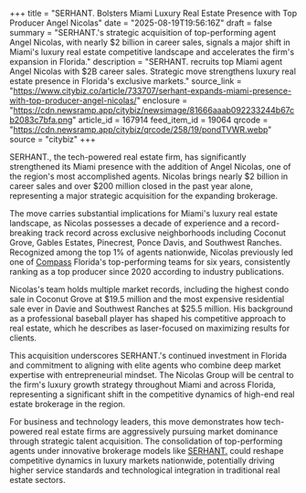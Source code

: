+++
title = "SERHANT. Bolsters Miami Luxury Real Estate Presence with Top Producer Angel Nicolas"
date = "2025-08-19T19:56:16Z"
draft = false
summary = "SERHANT.'s strategic acquisition of top-performing agent Angel Nicolas, with nearly $2 billion in career sales, signals a major shift in Miami's luxury real estate competitive landscape and accelerates the firm's expansion in Florida."
description = "SERHANT. recruits top Miami agent Angel Nicolas with $2B career sales. Strategic move strengthens luxury real estate presence in Florida's exclusive markets."
source_link = "https://www.citybiz.co/article/733707/serhant-expands-miami-presence-with-top-producer-angel-nicolas/"
enclosure = "https://cdn.newsramp.app/citybiz/newsimage/81666aaab092233244b67cb2083c7bfa.png"
article_id = 167914
feed_item_id = 19064
qrcode = "https://cdn.newsramp.app/citybiz/qrcode/258/19/pondTVWR.webp"
source = "citybiz"
+++

<p>SERHANT., the tech-powered real estate firm, has significantly strengthened its Miami presence with the addition of Angel Nicolas, one of the region's most accomplished agents. Nicolas brings nearly $2 billion in career sales and over $200 million closed in the past year alone, representing a major strategic acquisition for the expanding brokerage.</p><p>The move carries substantial implications for Miami's luxury real estate landscape, as Nicolas possesses a decade of experience and a record-breaking track record across exclusive neighborhoods including Coconut Grove, Gables Estates, Pinecrest, Ponce Davis, and Southwest Ranches. Recognized among the top 1% of agents nationwide, Nicolas previously led one of <a href="https://www.compass.com" rel="nofollow" target="_blank">Compass</a> Florida's top-performing teams for six years, consistently ranking as a top producer since 2020 according to industry publications.</p><p>Nicolas's team holds multiple market records, including the highest condo sale in Coconut Grove at $19.5 million and the most expensive residential sale ever in Davie and Southwest Ranches at $25.5 million. His background as a professional baseball player has shaped his competitive approach to real estate, which he describes as laser-focused on maximizing results for clients.</p><p>This acquisition underscores SERHANT.'s continued investment in Florida and commitment to aligning with elite agents who combine deep market expertise with entrepreneurial mindset. The Nicolas Group will be central to the firm's luxury growth strategy throughout Miami and across Florida, representing a significant shift in the competitive dynamics of high-end real estate brokerage in the region.</p><p>For business and technology leaders, this move demonstrates how tech-powered real estate firms are aggressively pursuing market dominance through strategic talent acquisition. The consolidation of top-performing agents under innovative brokerage models like <a href="https://www.serhant.com" rel="nofollow" target="_blank">SERHANT.</a> could reshape competitive dynamics in luxury markets nationwide, potentially driving higher service standards and technological integration in traditional real estate sectors.</p>